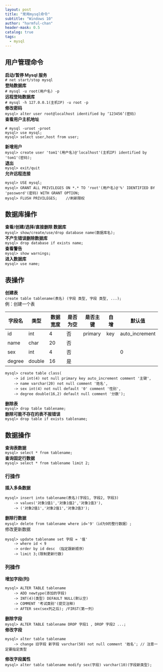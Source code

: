 ```yaml
---
layout: post
title: "常用mysql命令"
subtitle: "Windows 10"
author: "harmful-chan"
header-mask: 0.5
catalog: true
tags: 
  - mysql
---
```

## 用户管理命令 
**启动/暂停 Mysql 服务**  
`# net start/stop mysql `  
**登陆数据库**  
`# mysql -u root(用户名) -p`   
**远程登陆数据库**  
`# mysql -h 127.0.0.1(主机IP) -u root -p `  
**修改密码**  
`mysql> alter user root@localhost identified by ‘123456’(密码)`  
**查看用户主机地址**  
```
# mysql -uroot -proot
mysql> use mysql;
mysql> select user,host from user;	
```
**新增用户**  
`mysql> create user 'tom1'(用户名)@'localhost'(主机IP) identified by 'tom1'(密码);`  
**退出**  
`mysql> exit/quit`  
**允许远程连接**  
```
mysql> USE mysql;
mysql> GRANT ALL PRIVILEGES ON *.* TO 'root'(用户名)@'%' IDENTIFIED BY 'password'(密码) WITH GRANT OPTION;
mysql> FLUSH PRIVILEGES;    //刷新限权
```

## 数据库操作
**查看/创建/选择/直接删除 数据库**  
`mysql> show/create/use/drop database name(数据库名); `  
**不产生错误删除数据库**  
`mysql> drop database if exists name;`  
**查看警告**  
`mysql> show warnings;`  
**进入数据库**  
`mysql> use name;`  
  
## 表操作
**创建表**  
`create table tablename(表名) (字段 类型, 字段 类型, ...);`  
 例：创建一个表  
   
|字段名|类型|数据宽度|是否为空|是否主键|自增|默认值|  
|-|-|-|-|-|-|-|  
|id|int|4|否|primary|key|auto_increment|  
|name|char|20|否||||  
|sex|int|4|否|||0|  
|degree|double|16|是||||
	  
```
mysql> create table class(
    -> id int(4) not null primary key auto_increment comment '主键',
    -> name varchar(20) not null comment '姓名',
    -> sex int(4) not null default '0' comment '性别',
    -> degree double(16,2) default null comment '分数');
```
**删除表**  
`mysql> drop table tablename;`  
**删除可能不存在的表不报错误**  
`mysql> drop table if exists tablename;`  
## 数据操作
**查询表数据**  
`mysql> select * from tablename;`   
**查询固定行数据**  
`mysql> select * from tablename limit 2;`  
### 行操作  
**插入多条数据**    
```
mysql> insert into tablename(表名)(字段1, 字段2, 字段3) 
	-> values('对象1值1','对象1值2','对象1值3'),
	-> ('对象2值1','对象2值1','对象2值3');
```
**删除行数据**  
`mysql> delete from tablename where id='9'（id为9的整行数据）;`  
修改更新数据  
```
mysql> update tablename set 字段 = '值'
    -> where id < 9
    -> order by id desc （指定跟新顺序）
    -> limit 3;(限制更新行数)
```
### 列操作
**增加字段(列)**  
```
mysql> ALTER TABLE tablename
  	-> ADD newtype(添加的字段)
   	-> INT(4)(类型) DEFAULT NULL(默认空)
   	-> COMMENT '考试类别'(提交注释)
   	-> AFTER sex(sex列之后); /FIRST(第一列)
```  
**删除字段**  
`mysql> ALTER TABLE tablename DROP 字段1 , DROP 字段2 ...; `  
**修改字段**  
```
mysql> alter table tablename
   	-> change 旧字段 新字段 varchar(50) not null comment '姓名'; // 注意一定要指定类型
```  
**修改字段属性**  
`mysql> alter table tablename modify sex(字段) varchar(10)(字段新类型);`  
<!--stackedit_data:
eyJoaXN0b3J5IjpbOTQ1NzM5MjgwLDQxMTI1MTk1Nl19
-->
